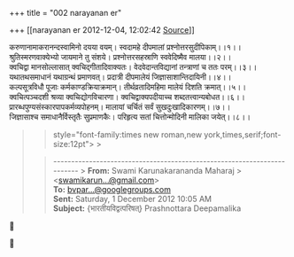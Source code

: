 +++
title = "002 narayanan er"

+++
[[narayanan er	2012-12-04, 12:02:42 [Source](https://groups.google.com/g/bvparishat/c/R1DlrW7SWSE)]]



करुणानामाकरानन्दस्वामिनो दयया वयम्। स्वदामहे दीपमालां प्रश्नोत्तरसुदीपिकाम्।।१।।  
श्रुतिस्मरणवाक्येभ्यो जायमाने तु संशये। प्रश्नोत्तरसहस्राणि स्ववेदिष्मैव मालया।।२।।  
क्वचिद्वा मानसोल्लासात् क्वचिद्गीतादिवाक्यतः। वेदवेदान्तविद्यानां तन्त्राणां च ततः परम्।।३।।  
यथातथसमाधानं यथाग्रन्थं प्रमाणवत्। प्रदात्री दीपमालेयं जिज्ञासाशान्तिदायिनी।।४।।  
कल्पसूत्रविधौ पूजाः कर्मकाण्डक्रियाक्रमान्। तीर्थव्रतादिमहिमा मालेयं दिशति क्रमात्।।५।।  
क्वचित्पञ्चदशी श्रव्या क्वचिद्योगविचारणा। क्वचिद्वाक्यपदीयाच्च शब्दतत्त्वान्यबोधत।।६।।  
प्रारब्धपुण्यसंस्कारपापकर्मव्यपोहनम्। मालायां चर्चितं सर्वं सुखदुःखादिकारणम्।।७।।  
जिज्ञासाश्च समाधानैर्विस्तृतैः सुप्रमाणकैः। परिहृत्य सतां चित्तोन्मोदिनी मालिका जयेत्।।८।।  

  

> 
> >  style="font-family:times new roman,new york,times,serif;font-size:12pt"> >
> 
> > ------------------------------------------------------------------------ >
> **From:** Swami Karunakarananda Maharaj > \<[swamikarun...@gmail.com]()\>  
> **To:** [bvpar...@googlegroups.com]()  
> **Sent:** Saturday, 1 December 2012 10:05 AM  
> **Subject:** {भारतीयविद्वत्परिषत्} Prashnottara Deepamalika  
> > 
> >   
> > 
> > 
> > 
> > 





